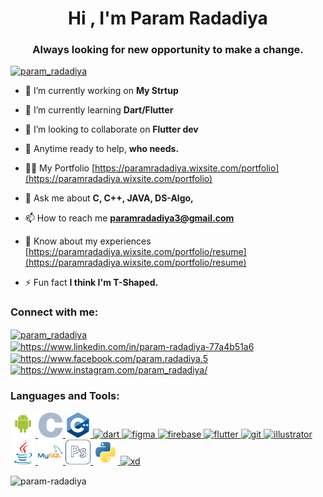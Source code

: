 <h1 align="center">Hi , I'm Param Radadiya</h1>
<h3 align="center">Always looking for new opportunity to make a change.</h3>

<p align="left"> <a href="https://twitter.com/param_radadiya" target="blank"><img src="https://img.shields.io/twitter/follow/param_radadiya?logo=twitter&style=for-the-badge" alt="param_radadiya" /></a> </p>

- 🔭 I’m currently working on **My Strtup**

- 🌱 I’m currently learning **Dart/Flutter**

- 👯 I’m looking to collaborate on **Flutter dev**

- 🤝 Anytime ready to help, **who needs.**

- 👨‍💻 My Portfolio [https://paramradadiya.wixsite.com/portfolio](https://paramradadiya.wixsite.com/portfolio)

- 💬 Ask me about **C, C++, JAVA, DS-Algo,**

- 📫 How to reach me **paramradadiya3@gmail.com**

- 📄 Know about my experiences [https://paramradadiya.wixsite.com/portfolio/resume](https://paramradadiya.wixsite.com/portfolio/resume)

- ⚡ Fun fact **I think I'm T-Shaped.**

<h3 align="left">Connect with me:</h3>
<p align="left">
<a href="https://twitter.com/param_radadiya" target="blank"><img align="center" src="https://cdn.jsdelivr.net/npm/simple-icons@3.0.1/icons/twitter.svg" alt="param_radadiya" height="30" width="40" /></a>
<a href="https://linkedin.com/in/https://www.linkedin.com/in/param-radadiya-77a4b51a6" target="blank"><img align="center" src="https://cdn.jsdelivr.net/npm/simple-icons@3.0.1/icons/linkedin.svg" alt="https://www.linkedin.com/in/param-radadiya-77a4b51a6" height="30" width="40" /></a>
<a href="https://fb.com/https://www.facebook.com/param.radadiya.5" target="blank"><img align="center" src="https://cdn.jsdelivr.net/npm/simple-icons@3.0.1/icons/facebook.svg" alt="https://www.facebook.com/param.radadiya.5" height="30" width="40" /></a>
<a href="https://instagram.com/https://www.instagram.com/param_radadiya/" target="blank"><img align="center" src="https://cdn.jsdelivr.net/npm/simple-icons@3.0.1/icons/instagram.svg" alt="https://www.instagram.com/param_radadiya/" height="30" width="40" /></a>
</p>

<h3 align="left">Languages and Tools:</h3>
<p align="left"> <a href="https://developer.android.com" target="_blank"> <img src="https://raw.githubusercontent.com/devicons/devicon/master/icons/android/android-original-wordmark.svg" alt="android" width="40" height="40"/> </a> <a href="https://www.cprogramming.com/" target="_blank"> <img src="https://raw.githubusercontent.com/devicons/devicon/master/icons/c/c-original.svg" alt="c" width="40" height="40"/> </a> <a href="https://www.w3schools.com/cpp/" target="_blank"> <img src="https://raw.githubusercontent.com/devicons/devicon/master/icons/cplusplus/cplusplus-original.svg" alt="cplusplus" width="40" height="40"/> </a> <a href="https://dart.dev" target="_blank"> <img src="https://www.vectorlogo.zone/logos/dartlang/dartlang-icon.svg" alt="dart" width="40" height="40"/> </a> <a href="https://www.figma.com/" target="_blank"> <img src="https://www.vectorlogo.zone/logos/figma/figma-icon.svg" alt="figma" width="40" height="40"/> </a> <a href="https://firebase.google.com/" target="_blank"> <img src="https://www.vectorlogo.zone/logos/firebase/firebase-icon.svg" alt="firebase" width="40" height="40"/> </a> <a href="https://flutter.dev" target="_blank"> <img src="https://www.vectorlogo.zone/logos/flutterio/flutterio-icon.svg" alt="flutter" width="40" height="40"/> </a> <a href="https://git-scm.com/" target="_blank"> <img src="https://www.vectorlogo.zone/logos/git-scm/git-scm-icon.svg" alt="git" width="40" height="40"/> </a> <a href="https://www.adobe.com/in/products/illustrator.html" target="_blank"> <img src="https://www.vectorlogo.zone/logos/adobe_illustrator/adobe_illustrator-icon.svg" alt="illustrator" width="40" height="40"/> </a> <a href="https://www.java.com" target="_blank"> <img src="https://raw.githubusercontent.com/devicons/devicon/master/icons/java/java-original.svg" alt="java" width="40" height="40"/> </a> <a href="https://www.mysql.com/" target="_blank"> <img src="https://raw.githubusercontent.com/devicons/devicon/master/icons/mysql/mysql-original-wordmark.svg" alt="mysql" width="40" height="40"/> </a> <a href="https://www.photoshop.com/en" target="_blank"> <img src="https://raw.githubusercontent.com/devicons/devicon/master/icons/photoshop/photoshop-line.svg" alt="photoshop" width="40" height="40"/> </a> <a href="https://www.python.org" target="_blank"> <img src="https://raw.githubusercontent.com/devicons/devicon/master/icons/python/python-original.svg" alt="python" width="40" height="40"/> </a> <a href="https://www.adobe.com/products/xd.html" target="_blank"> <img src="https://cdn.worldvectorlogo.com/logos/adobe-xd.svg" alt="xd" width="40" height="40"/> </a> </p>

<p><img align="center" src="https://github-readme-stats.vercel.app/api/top-langs?username=param-radadiya&show_icons=true&locale=en&layout=compact" alt="param-radadiya" /></p>

